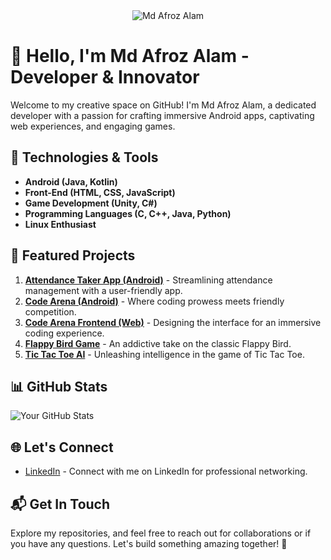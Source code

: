 
<div align="center">
  <img src="https://avatars.githubusercontent.com/u/77494718?v=4" alt="Md Afroz Alam">
</div>

# 👋 Hello, I'm Md Afroz Alam - Developer & Innovator

Welcome to my creative space on GitHub! I'm Md Afroz Alam, a dedicated developer with a passion for crafting immersive Android apps, captivating web experiences, and engaging games.

## 🔧 Technologies & Tools

- **Android (Java, Kotlin)**
- **Front-End (HTML, CSS, JavaScript)**
- **Game Development (Unity, C#)**
- **Programming Languages (C, C++, Java, Python)**
- **Linux Enthusiast**

## 🚀 Featured Projects

1. [**Attendance Taker App (Android)**](#) - Streamlining attendance management with a user-friendly app.
2. [**Code Arena (Android)**](https://github.com/2G-Afroz/CodeArena_Android_Application) - Where coding prowess meets friendly competition.
3. [**Code Arena Frontend (Web)**](#) - Designing the interface for an immersive coding experience.
4. [**Flappy Bird Game**](#) - An addictive take on the classic Flappy Bird.
5. [**Tic Tac Toe AI**](https://github.com/2G-Afroz/TikTakToe) - Unleashing intelligence in the game of Tic Tac Toe.

## 📊 GitHub Stats

![Your GitHub Stats](https://github-readme-stats.vercel.app/api?username=2G-Afroz&show_icons=true&hide=contribs,prs)

## 🌐 Let's Connect

- [LinkedIn](https://www.linkedin.com/in/md-afroz-alam-2g-afroz/) - Connect with me on LinkedIn for professional networking.

## 📬 Get In Touch

Explore my repositories, and feel free to reach out for collaborations or if you have any questions. Let's build something amazing together! 🚀


<!---
MdAfrozAlam8/MdAfrozAlam8 is a ✨ special ✨ repository because its `README.md` (this file) appears on your GitHub profile.
You can click the Preview link to take a look at your changes.
--->
